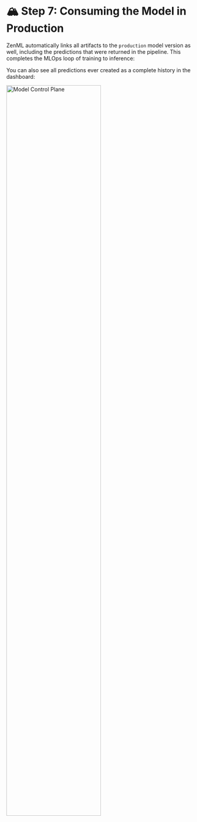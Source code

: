 # 🏔️ Step 7: Consuming the Model in Production
ZenML automatically links all artifacts to the `production` model version as well, including the predictions
that were returned in the pipeline. This completes the MLOps loop of training to inference:

You can also see all predictions ever created as a complete history in the dashboard:

<img src=".assets/cloud_mcp_predictions.png" width="70%" alt="Model Control Plane">
